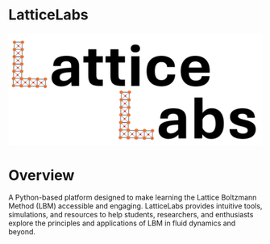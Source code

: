 # LatticeLabs
![LatticeLabs Logo](img/LatticeLabs_logo.png)

# Overview
A Python-based platform designed to make learning the Lattice Boltzmann Method (LBM) accessible and engaging. LatticeLabs provides intuitive tools, simulations, and resources to help students, researchers, and enthusiasts explore the principles and applications of LBM in fluid dynamics and beyond.

